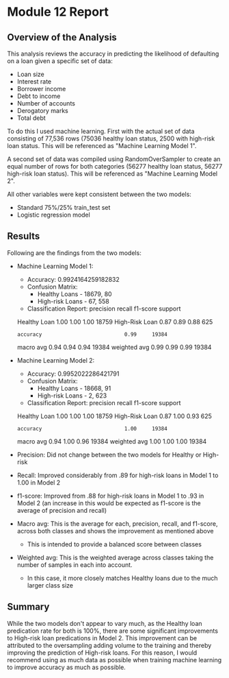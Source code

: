 # Module 12 Report

## Overview of the Analysis

This analysis reviews the accuracy in predicting the likelihood of defaulting on a loan given a specific set of data:

* Loan size
* Interest rate
* Borrower income
* Debt to income
* Number of accounts
* Derogatory marks
* Total debt

To do this I used machine learning.  First with the actual set of data consisting of 77,536 rows (75036 healthy loan status, 2500 with high-risk loan status.  This will be referenced as "Machine Learning Model 1".  

A second set of data was compiled using RandomOverSampler to create an equal number of rows for both categories (56277 healthy loan status, 56277 high-risk loan status).  This will be referenced as "Machine Learning Model 2".

All other variables were kept consistent between the two models: 

* Standard 75%/25% train_test set
* Logistic regression model

## Results

Following are the findings from the two models:

* Machine Learning Model 1:
  
  * Accuracy: 0.9924164259182832
  * Confusion Matrix:
      * Healthy Loans - 18679, 80
      * High-risk Loans - 67, 558
  * Classification Report:
                  precision    recall  f1-score   support

  Healthy Loan       1.00      1.00      1.00     18759
High-Risk Loan       0.87      0.89      0.88       625

      accuracy                           0.99     19384
     macro avg       0.94      0.94      0.94     19384
  weighted avg       0.99      0.99      0.99     19384

* Machine Learning Model 2:
  
  * Accuracy: 0.9952022286421791
  * Confusion Matrix:
      * Healthy Loans - 18668, 91
      * High-risk Loans - 2,  623
  * Classification Report:
                 precision    recall  f1-score   support

  Healthy Loan       1.00      1.00      1.00     18759
High-Risk Loan       0.87      1.00      0.93       625

      accuracy                           1.00     19384
     macro avg       0.94      1.00      0.96     19384
  weighted avg       1.00      1.00      1.00     19384

* Precision: Did not change between the two models for Healthy or High-risk
* Recall:  Improved considerably from .89 for high-risk loans in Model 1 to 1.00 in Model 2
* f1-score: Improved from .88 for high-risk loans in Model 1 to .93 in Model 2 (an increase in this would be expected as f1-score is the average of precision and recall)
* Macro avg: This is the average for each, precision, recall, and f1-score, across both classes and shows the improvement as mentioned above
    *  This is intended to provide a balanced score between classes
* Weighted avg: This is the weighted average across classes taking the number of samples in each into account.
    *  In this case, it more closely matches Healthy loans due to the much larger class size

## Summary

While the two models don't appear to vary much, as the Healthy loan predication rate for both is 100%, there are some significant improvements to High-risk loan predications in Model 2.  This improvement can be attributed to the oversampling adding volume to the training and thereby improving the prediction of High-risk loans.  For this reason, I would recommend using as much data as possible when training machine learning to improve accuracy as much as possible.
